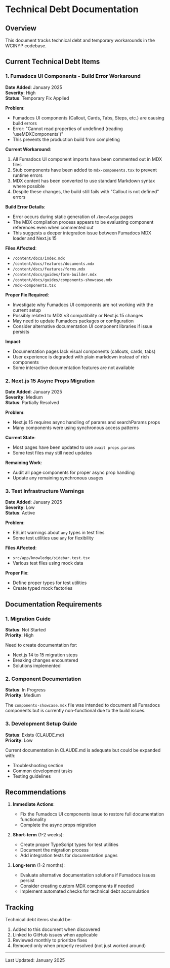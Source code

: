 # Technical Debt Documentation

## Overview
This document tracks technical debt and temporary workarounds in the WCINYP codebase.

## Current Technical Debt Items

### 1. Fumadocs UI Components - Build Error Workaround
**Date Added**: January 2025  
**Severity**: High  
**Status**: Temporary Fix Applied

**Problem**: 
- Fumadocs UI components (Callout, Cards, Tabs, Steps, etc.) are causing build errors
- Error: "Cannot read properties of undefined (reading 'useMDXComponents')"
- This prevents the production build from completing

**Current Workaround**:
1. All Fumadocs UI component imports have been commented out in MDX files
2. Stub components have been added to `mdx-components.tsx` to prevent runtime errors
3. MDX content has been converted to use standard Markdown syntax where possible
4. Despite these changes, the build still fails with "Callout is not defined" errors

**Build Error Details**:
- Error occurs during static generation of `/knowledge` pages
- The MDX compilation process appears to be evaluating component references even when commented out
- This suggests a deeper integration issue between Fumadocs MDX loader and Next.js 15

**Files Affected**:
- `/content/docs/index.mdx`
- `/content/docs/features/documents.mdx`
- `/content/docs/features/forms.mdx`
- `/content/docs/guides/form-builder.mdx`
- `/content/docs/guides/components-showcase.mdx`
- `/mdx-components.tsx`

**Proper Fix Required**:
- Investigate why Fumadocs UI components are not working with the current setup
- Possibly related to MDX v3 compatibility or Next.js 15 changes
- May need to update Fumadocs packages or configuration
- Consider alternative documentation UI component libraries if issue persists

**Impact**:
- Documentation pages lack visual components (callouts, cards, tabs)
- User experience is degraded with plain markdown instead of rich components
- Some interactive documentation features are not available

### 2. Next.js 15 Async Props Migration
**Date Added**: January 2025  
**Severity**: Medium  
**Status**: Partially Resolved

**Problem**:
- Next.js 15 requires async handling of params and searchParams props
- Many components were using synchronous access patterns

**Current State**:
- Most pages have been updated to use `await props.params`
- Some test files may still need updates

**Remaining Work**:
- Audit all page components for proper async prop handling
- Update any remaining synchronous usages

### 3. Test Infrastructure Warnings
**Date Added**: January 2025  
**Severity**: Low  
**Status**: Active

**Problem**:
- ESLint warnings about `any` types in test files
- Some test utilities use `any` for flexibility

**Files Affected**:
- `src/app/knowledge/sidebar.test.tsx`
- Various test files using mock data

**Proper Fix**:
- Define proper types for test utilities
- Create typed mock factories

## Documentation Requirements

### 1. Migration Guide
**Status**: Not Started  
**Priority**: High

Need to create documentation for:
- Next.js 14 to 15 migration steps
- Breaking changes encountered
- Solutions implemented

### 2. Component Documentation
**Status**: In Progress  
**Priority**: Medium

The `components-showcase.mdx` file was intended to document all Fumadocs components but is currently non-functional due to the build issues.

### 3. Development Setup Guide
**Status**: Exists (CLAUDE.md)  
**Priority**: Low

Current documentation in CLAUDE.md is adequate but could be expanded with:
- Troubleshooting section
- Common development tasks
- Testing guidelines

## Recommendations

1. **Immediate Actions**:
   - Fix the Fumadocs UI components issue to restore full documentation functionality
   - Complete the async props migration

2. **Short-term** (1-2 weeks):
   - Create proper TypeScript types for test utilities
   - Document the migration process
   - Add integration tests for documentation pages

3. **Long-term** (1-2 months):
   - Evaluate alternative documentation solutions if Fumadocs issues persist
   - Consider creating custom MDX components if needed
   - Implement automated checks for technical debt accumulation

## Tracking

Technical debt items should be:
1. Added to this document when discovered
2. Linked to GitHub issues when applicable
3. Reviewed monthly to prioritize fixes
4. Removed only when properly resolved (not just worked around)

---

Last Updated: January 2025